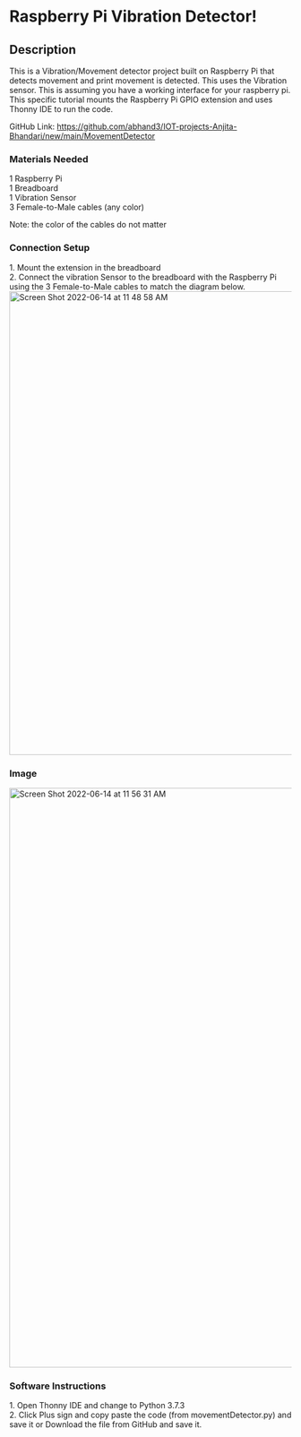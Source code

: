 <h1>Raspberry Pi Vibration Detector!</h1>

<h2>Description</h2>
<p>This is a Vibration/Movement detector project built on Raspberry Pi that detects movement and print movement is detected.
This uses the Vibration sensor. This is assuming you have a working interface for your raspberry pi. This specific tutorial mounts the Raspberry Pi GPIO extension and uses Thonny IDE to run the code.</p>

GitHub Link: https://github.com/abhand3/IOT-projects-Anjita-Bhandari/new/main/MovementDetector

<h3>Materials Needed</h3>
1 Raspberry Pi </br>
1 Breadboard </br>
1 Vibration Sensor </br>
3 Female-to-Male cables (any color)</br>
<p>Note: the color of the cables do not matter</p>

<h3>Connection Setup</h3>
1.	Mount the extension in the breadboard</br>
2.	Connect the vibration Sensor to the breadboard with the Raspberry Pi using the 3 Female-to-Male cables to match the diagram below.</br>
<img width="828" alt="Screen Shot 2022-06-14 at 11 48 58 AM" src="https://user-images.githubusercontent.com/88409698/173620977-468b6895-1fb5-4b5c-b838-bfe14d4b438c.png">

<h3>Image</h3>
<img width="1035" alt="Screen Shot 2022-06-14 at 11 56 31 AM" src="https://user-images.githubusercontent.com/88409698/173622392-2e09865f-949b-40a6-882c-7c27978f44e9.png">


<h3>Software Instructions</h3>
1.	Open Thonny IDE and change to Python 3.7.3</br>
2.	Click Plus sign and copy paste the code (from movementDetector.py) and save it or 
Download the file from GitHub and save it.</br>




